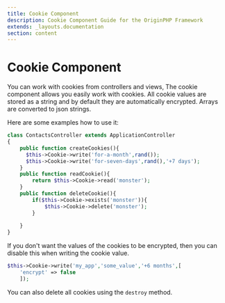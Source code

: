 ```yaml
---
title: Cookie Component
description: Cookie Component Guide for the OriginPHP Framework
extends: _layouts.documentation
section: content
---
```

# Cookie Component

You can work with cookies from controllers and views, The cookie component allows you easily work with cookies. All cookie values are stored as a string and by default they are automatically encrypted. Arrays are converted to json strings.

Here are some examples how to use it:

```php
class ContactsController extends ApplicationController
{
    public function createCookies(){
      $this->Cookie->write('for-a-month',rand());
      $this->Cookie->write('for-seven-days',rand(),'+7 days');
    }
    public function readCookie(){
        return $this->Cookie->read('monster');
    }
    public function deleteCookie(){
        if($this->Cookie->exists('monster')){
            $this->Cookie->delete('monster');
        }
        
    }
}
```

If you don't want the values of the cookies to be encrypted, then you can disable this when writing the cookie value.

```php
$this->Cookie->write('my_app','some_value','+6 months',[
    'encrypt' => false
    ]);
```

You can also delete all cookies using the `destroy` method.